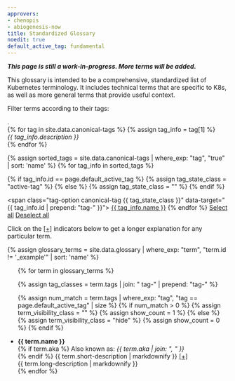 ```yaml
---
approvers:
- chenopis
- abiogenesis-now
title: Standardized Glossary
noedit: true
default_active_tag: fundamental
---
```

<link href="/css/glossary.css" rel="stylesheet">
<script src="/js/glossary.js"></script>

<p><b><i>This page is still a work-in-progress. More terms will be added.</i></b><p>

<p>This glossary is intended to be a comprehensive, standardized list of Kubernetes terminology. It includes technical terms that are specific to K8s, as well as more general terms that provide useful context.</p>

<div id="tag-container">
<p>Filter terms according to their tags:</p>
<div class="tag-description invisible" id="placeholder">.</div>
{% for tag in site.data.canonical-tags %}
{% assign tag_info = tag[1] %}
<div class="tag-description hide" id="{{ tag_info.id | prepend: "tag-" }}">
<i>{{ tag_info.description }}</i>
</div>
{% endfor %}

{% assign sorted_tags = site.data.canonical-tags | where_exp: "tag", "true" | sort: 'name' %}
{% for tag_info in sorted_tags %}

{% if tag_info.id == page.default_active_tag %}
{% assign tag_state_class = "active-tag" %}
{% else %}
{% assign tag_state_class = "" %}
{% endif %}

<span class="tag-option canonical-tag {{ tag_state_class }}" data-target="{{ tag_info.id | prepend: "tag-" }}">
<a href="javascript:void(0)">{{ tag_info.name }}</a>
</span>
{% endfor %}
<span class="tag-option"><a id="select-all-tags" href="javascript:void(0)">Select all</a></span>
<span class="tag-option"><a id="deselect-all-tags" href="javascript:void(0)">Deselect all</a></span>
</div>

<p>Click on the <a href="javascript:void(0)" class="no-underline">[+]</a> indicators below to get a longer explanation for any particular term.</p>

{% assign glossary_terms = site.data.glossary | where_exp: "term", "term.id != '_example'" | sort: 'name' %}

<ul>
{% for term in glossary_terms %}

{% assign tag_classes = term.tags | join: " tag-" | prepend: "tag-" %}

{% assign num_match = term.tags | where_exp: "tag", "tag == page.default_active_tag" | size %}
{% if num_match > 0 %}
{% assign term_visibility_class = "" %}
{% assign show_count = 1 %}
{% else %}
{% assign term_visibility_class = "hide" %}
{% assign show_count = 0 %}
{% endif %}

<li class="{{ tag_classes }} {{ term_visibility_class }}" data-show-count="{{ show_count }}">
<div>
<b>{{ term.name }}</b>
<br>
{% if term.aka %}
Also known as: <i>{{ term.aka | join: ", " }}</i>
<br>
{% endif %}
<span class="preview-text">{{ term.short-description | markdownify }} <a href="javascript:void(0)" class="click-controller no-underline" data-target="{{ term.id }}">[+]</a></span>
<br>
<div id="{{ term.id }}" class="hide">
{{ term.long-description | markdownify }}
</div>
{% endfor %}
